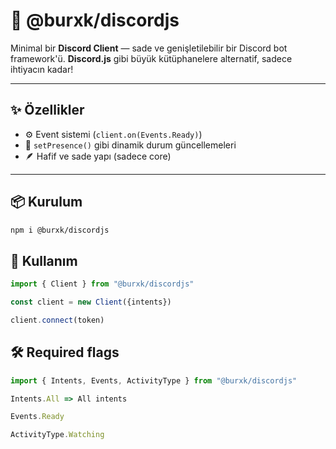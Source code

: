 # 🎯 @burxk/discordjs

Minimal bir **Discord Client** — sade ve genişletilebilir bir Discord bot framework'ü.
**Discord.js** gibi büyük kütüphanelere alternatif, sadece ihtiyacın kadar!

---

## ✨ Özellikler

- ⚙️ Event sistemi (`client.on(Events.Ready)`)
- 📡 `setPresence()` gibi dinamik durum güncellemeleri
- 🪶 Hafif ve sade yapı (sadece core)

---

## 📦 Kurulum

```bash
npm i @burxk/discordjs
```

## 🔨​  Kullanım

```js
import { Client } from "@burxk/discordjs"

const client = new Client({intents})

client.connect(token)
```

## 🛠️​​ Required flags

```js
import { Intents, Events, ActivityType } from "@burxk/discordjs"

Intents.All => All intents

Events.Ready

ActivityType.Watching
```

